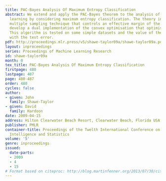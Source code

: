 ```yaml
---
title: PAC-Bayes Analysis Of Maximum Entropy Classification
abstract: We extend and apply the PAC-Bayes theorem to the analysis of maximum entropy
  learning by considering maximum entropy classification. The theory introduces a
  multiple sampling technique that controls an effective margin of the bound. We further
  develop a dual implementation of the convex optimisation that optimises the bound.
  This algorithm is tested on some simple datasets and the value of the bound compared
  with the test error.
pdf: http://proceedings.mlr.press/v5/shawe-taylor09a/shawe-taylor09a.pdf
layout: inproceedings
series: Proceedings of Machine Learning Research
id: shawe-taylor09a
month: 0
tex_title: PAC-Bayes Analysis Of Maximum Entropy Classification
firstpage: 480
lastpage: 487
page: 480-487
order: 480
cycles: false
author:
- given: John
  family: Shawe-Taylor
- given: David
  family: Hardoon
date: 2009-04-15
address: Hilton Clearwater Beach Resort, Clearwater Beach, Florida USA
publisher: PMLR
container-title: Proceedings of the Twelth International Conference on Artificial
  Intelligence and Statistics
volume: '5'
genre: inproceedings
issued:
  date-parts:
  - 2009
  - 4
  - 15
# Format based on citeproc: http://blog.martinfenner.org/2013/07/30/citeproc-yaml-for-bibliographies/
---
```

